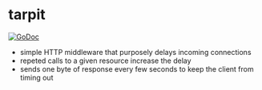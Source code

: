 # tarpit 

[![GoDoc](https://img.shields.io/badge/go-documentation-blue.svg?style=flat-square)](https://godoc.org/github.com/khezen/tarpit)

* simple HTTP middleware that purposely delays incoming connections
* repeted calls to a given resource increase the delay
* sends one byte of response every few seconds to keep the client from timing out